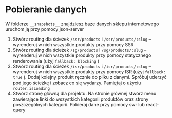 # Pobieranie danych

W folderze `__snapshots__` znajdziesz baze danych sklepu internetowego uruchom ją przy pomocy json-server

1. Stwórz routing dla ścieżek `/ssr/products` i `/ssr/products/:slug` – wyrenderuj w nich wszystkie produkty przy pomocy SSR
2. Stwórz routing dla ścieżek `/sg/products` i `/sg/products/:slug` – wyrenderuj w nich wszystkie produkty przy pomocy statycznego renderowania (użyj `fallback: blocking` )
3. Stwórz routing dla ścieżek `/isr/products` i `/isr/products/:slug` – wyrenderuj w nich wszystkie produkty przy pomocy ISR (użyj `fallback: true` ). Dodaj kolejny produkt ręcznie do pliku z danymi. Spróbuj uderzyć pod jego ścieżkę i zobacz co się wydarzy. Pamiętaj o użyciu `router.isLoading`
4. Stwórz stronę główną dla projektu. Na stronie głównej stwórz menu zawierające linki do wszystkich kategorii produktów oraz strony poszczególnych kategorii. Pobieraj dane przy pomocy swr lub react-query